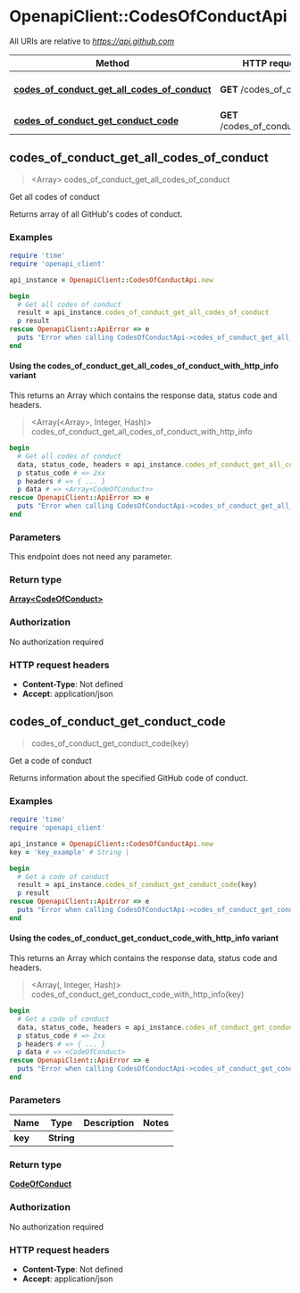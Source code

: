 # OpenapiClient::CodesOfConductApi

All URIs are relative to *https://api.github.com*

| Method | HTTP request | Description |
| ------ | ------------ | ----------- |
| [**codes_of_conduct_get_all_codes_of_conduct**](CodesOfConductApi.md#codes_of_conduct_get_all_codes_of_conduct) | **GET** /codes_of_conduct | Get all codes of conduct |
| [**codes_of_conduct_get_conduct_code**](CodesOfConductApi.md#codes_of_conduct_get_conduct_code) | **GET** /codes_of_conduct/{key} | Get a code of conduct |


## codes_of_conduct_get_all_codes_of_conduct

> <Array<CodeOfConduct>> codes_of_conduct_get_all_codes_of_conduct

Get all codes of conduct

Returns array of all GitHub's codes of conduct.

### Examples

```ruby
require 'time'
require 'openapi_client'

api_instance = OpenapiClient::CodesOfConductApi.new

begin
  # Get all codes of conduct
  result = api_instance.codes_of_conduct_get_all_codes_of_conduct
  p result
rescue OpenapiClient::ApiError => e
  puts "Error when calling CodesOfConductApi->codes_of_conduct_get_all_codes_of_conduct: #{e}"
end
```

#### Using the codes_of_conduct_get_all_codes_of_conduct_with_http_info variant

This returns an Array which contains the response data, status code and headers.

> <Array(<Array<CodeOfConduct>>, Integer, Hash)> codes_of_conduct_get_all_codes_of_conduct_with_http_info

```ruby
begin
  # Get all codes of conduct
  data, status_code, headers = api_instance.codes_of_conduct_get_all_codes_of_conduct_with_http_info
  p status_code # => 2xx
  p headers # => { ... }
  p data # => <Array<CodeOfConduct>>
rescue OpenapiClient::ApiError => e
  puts "Error when calling CodesOfConductApi->codes_of_conduct_get_all_codes_of_conduct_with_http_info: #{e}"
end
```

### Parameters

This endpoint does not need any parameter.

### Return type

[**Array&lt;CodeOfConduct&gt;**](CodeOfConduct.md)

### Authorization

No authorization required

### HTTP request headers

- **Content-Type**: Not defined
- **Accept**: application/json


## codes_of_conduct_get_conduct_code

> <CodeOfConduct> codes_of_conduct_get_conduct_code(key)

Get a code of conduct

Returns information about the specified GitHub code of conduct.

### Examples

```ruby
require 'time'
require 'openapi_client'

api_instance = OpenapiClient::CodesOfConductApi.new
key = 'key_example' # String | 

begin
  # Get a code of conduct
  result = api_instance.codes_of_conduct_get_conduct_code(key)
  p result
rescue OpenapiClient::ApiError => e
  puts "Error when calling CodesOfConductApi->codes_of_conduct_get_conduct_code: #{e}"
end
```

#### Using the codes_of_conduct_get_conduct_code_with_http_info variant

This returns an Array which contains the response data, status code and headers.

> <Array(<CodeOfConduct>, Integer, Hash)> codes_of_conduct_get_conduct_code_with_http_info(key)

```ruby
begin
  # Get a code of conduct
  data, status_code, headers = api_instance.codes_of_conduct_get_conduct_code_with_http_info(key)
  p status_code # => 2xx
  p headers # => { ... }
  p data # => <CodeOfConduct>
rescue OpenapiClient::ApiError => e
  puts "Error when calling CodesOfConductApi->codes_of_conduct_get_conduct_code_with_http_info: #{e}"
end
```

### Parameters

| Name | Type | Description | Notes |
| ---- | ---- | ----------- | ----- |
| **key** | **String** |  |  |

### Return type

[**CodeOfConduct**](CodeOfConduct.md)

### Authorization

No authorization required

### HTTP request headers

- **Content-Type**: Not defined
- **Accept**: application/json

